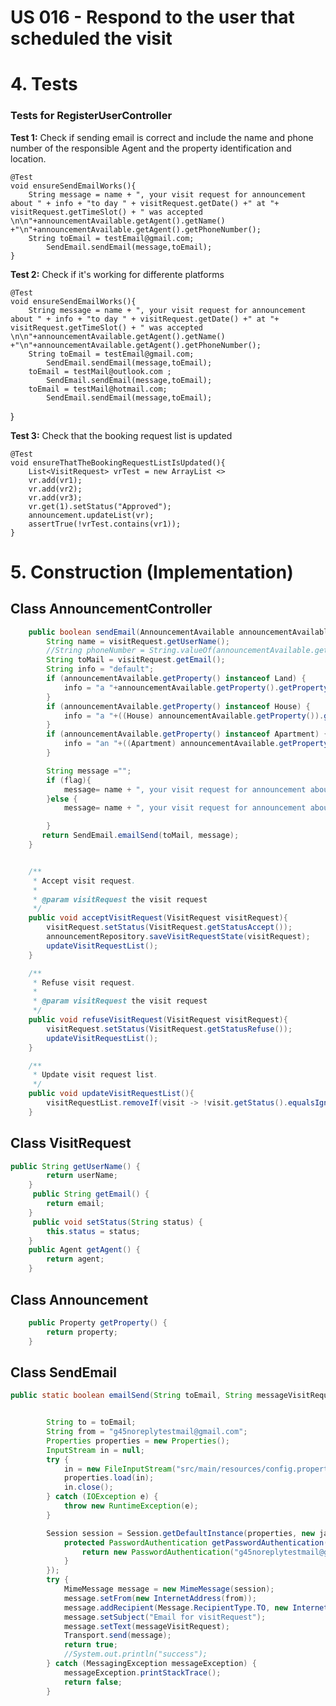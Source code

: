 # US 016 - Respond to the user that scheduled the visit


# 4. Tests 
### Tests for RegisterUserController

**Test 1:** Check if sending email is correct and include the name and phone number of the
responsible Agent and the property identification and location.


    @Test
    void ensureSendEmailWorks(){
        String message = name + ", your visit request for announcement about " + info + "to day " + visitRequest.getDate() +" at "+ visitRequest.getTimeSlot() + " was accepted \n\n"+announcementAvailable.getAgent().getName() +"\n"+announcementAvailable.getAgent().getPhoneNumber();
        String toEmail = testEmail@gmail.com;
            SendEmail.sendEmail(message,toEmail);
    }





**Test 2:** Check if it's working for differente platforms

    @Test
    void ensureSendEmailWorks(){
        String message = name + ", your visit request for announcement about " + info + "to day " + visitRequest.getDate() +" at "+ visitRequest.getTimeSlot() + " was accepted \n\n"+announcementAvailable.getAgent().getName() +"\n"+announcementAvailable.getAgent().getPhoneNumber();
        String toEmail = testEmail@gmail.com;
            SendEmail.sendEmail(message,toEmail);
        toEmail = testMail@outlook.com ;   
            SendEmail.sendEmail(message,toEmail);
        toEmail = testMail@hotmail.com;
            SendEmail.sendEmail(message,toEmail);

}


**Test 3:** Check that the booking request  list is updated


    @Test
    void ensureThatTheBookingRequestListIsUpdated(){
        List<VisitRequest> vrTest = new ArrayList <>
        vr.add(vr1);
        vr.add(vr2);
        vr.add(vr3);
        vr.get(1).setStatus("Approved");
        announcement.updateList(vr);
        assertTrue(!vrTest.contains(vr1));
    }

# 5. Construction (Implementation)

## Class AnnouncementController

```java
    public boolean sendEmail(AnnouncementAvailable announcementAvailable, VisitRequest visitRequest,boolean flag) {
        String name = visitRequest.getUserName();
        //String phoneNumber = String.valueOf(announcementAvailable.getAgent().getPhoneNumber());
        String toMail = visitRequest.getEmail();
        String info = "default";
        if (announcementAvailable.getProperty() instanceof Land) {
            info = "a "+announcementAvailable.getProperty().getPropertyType() + " in " + announcementAvailable.getProperty().getLocation();
        }
        if (announcementAvailable.getProperty() instanceof House) {
            info = "a "+((House) announcementAvailable.getProperty()).getNumberRooms() + "-" + announcementAvailable.getProperty().getPropertyType() + " in " + announcementAvailable.getProperty().getLocation();
        }
        if (announcementAvailable.getProperty() instanceof Apartment) {
            info = "an "+((Apartment) announcementAvailable.getProperty()).getNumberRooms() + "-" + announcementAvailable.getProperty().getPropertyType() + " in " + announcementAvailable.getProperty().getLocation();
        }

        String message ="";
        if (flag){
            message= name + ", your visit request for announcement about " + info + "to day " + visitRequest.getDate() +" at "+ visitRequest.getTimeSlot() + " was accepted \n\n"+announcementAvailable.getAgent().getName() +"\n"+announcementAvailable.getAgent().getPhoneNumber();
        }else {
            message= name + ", your visit request for announcement about " + info + "to day " + visitRequest.getDate() +" at "+ visitRequest.getTimeSlot() + " was rejected \n\n"+announcementAvailable.getAgent().getName() +"\n"+announcementAvailable.getAgent().getPhoneNumber();

        }
       return SendEmail.emailSend(toMail, message);
    }


    /**
     * Accept visit request.
     *
     * @param visitRequest the visit request
     */
    public void acceptVisitRequest(VisitRequest visitRequest){
        visitRequest.setStatus(VisitRequest.getStatusAccept());
        announcementRepository.saveVisitRequestState(visitRequest);
        updateVisitRequestList();
    }

    /**
     * Refuse visit request.
     *
     * @param visitRequest the visit request
     */
    public void refuseVisitRequest(VisitRequest visitRequest){
        visitRequest.setStatus(VisitRequest.getStatusRefuse());
        updateVisitRequestList();
    }

    /**
     * Update visit request list.
     */
    public void updateVisitRequestList(){
        visitRequestList.removeIf(visit -> !visit.getStatus().equalsIgnoreCase(VisitRequest.getStatusWaiting()));
    }
```

## Class VisitRequest
```java  
public String getUserName() {
        return userName;
    }
     public String getEmail() {
        return email;
    }
     public void setStatus(String status) {
        this.status = status;
    }
    public Agent getAgent() {
        return agent;
    }

```


## Class Announcement
```java
    public Property getProperty() {
        return property;
    }
```

## Class SendEmail
```java
public static boolean emailSend(String toEmail, String messageVisitRequest) {


        String to = toEmail;
        String from = "g45noreplytestmail@gmail.com";
        Properties properties = new Properties();
        InputStream in = null;
        try {
            in = new FileInputStream("src/main/resources/config.properties");
            properties.load(in);
            in.close();
        } catch (IOException e) {
            throw new RuntimeException(e);
        }

        Session session = Session.getDefaultInstance(properties, new javax.mail.Authenticator() {
            protected PasswordAuthentication getPasswordAuthentication() {
                return new PasswordAuthentication("g45noreplytestmail@gmail.com", "bvfuaavmcrikhuoz");
            }
        });
        try {
            MimeMessage message = new MimeMessage(session);
            message.setFrom(new InternetAddress(from));
            message.addRecipient(Message.RecipientType.TO, new InternetAddress(to));
            message.setSubject("Email for visitRequest");
            message.setText(messageVisitRequest);
            Transport.send(message);
            return true;
            //System.out.println("success");
        } catch (MessagingException messageException) {
            messageException.printStackTrace();
            return false;
        }
```



